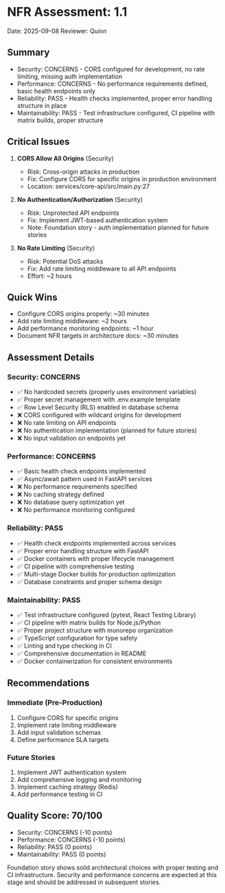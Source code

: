 # NFR Assessment: 1.1

Date: 2025-09-08
Reviewer: Quinn

## Summary

- Security: CONCERNS - CORS configured for development, no rate limiting, missing auth implementation
- Performance: CONCERNS - No performance requirements defined, basic health endpoints only
- Reliability: PASS - Health checks implemented, proper error handling structure in place
- Maintainability: PASS - Test infrastructure configured, CI pipeline with matrix builds, proper structure

## Critical Issues

1. **CORS Allow All Origins** (Security)
   - Risk: Cross-origin attacks in production
   - Fix: Configure CORS for specific origins in production environment
   - Location: services/core-api/src/main.py:27

2. **No Authentication/Authorization** (Security)
   - Risk: Unprotected API endpoints
   - Fix: Implement JWT-based authentication system
   - Note: Foundation story - auth implementation planned for future stories

3. **No Rate Limiting** (Security)
   - Risk: Potential DoS attacks
   - Fix: Add rate limiting middleware to all API endpoints
   - Effort: ~2 hours

## Quick Wins

- Configure CORS origins properly: ~30 minutes
- Add rate limiting middleware: ~2 hours  
- Add performance monitoring endpoints: ~1 hour
- Document NFR targets in architecture docs: ~30 minutes

## Assessment Details

### Security: CONCERNS
- ✅ No hardcoded secrets (properly uses environment variables)
- ✅ Proper secret management with .env.example template
- ✅ Row Level Security (RLS) enabled in database schema
- ❌ CORS configured with wildcard origins for development
- ❌ No rate limiting on API endpoints
- ❌ No authentication implementation (planned for future stories)
- ❌ No input validation on endpoints yet

### Performance: CONCERNS
- ✅ Basic health check endpoints implemented
- ✅ Async/await pattern used in FastAPI services
- ❌ No performance requirements specified
- ❌ No caching strategy defined
- ❌ No database query optimization yet
- ❌ No performance monitoring configured

### Reliability: PASS
- ✅ Health check endpoints implemented across services
- ✅ Proper error handling structure with FastAPI
- ✅ Docker containers with proper lifecycle management
- ✅ CI pipeline with comprehensive testing
- ✅ Multi-stage Docker builds for production optimization
- ✅ Database constraints and proper schema design

### Maintainability: PASS
- ✅ Test infrastructure configured (pytest, React Testing Library)
- ✅ CI pipeline with matrix builds for Node.js/Python
- ✅ Proper project structure with monorepo organization
- ✅ TypeScript configuration for type safety
- ✅ Linting and type checking in CI
- ✅ Comprehensive documentation in README
- ✅ Docker containerization for consistent environments

## Recommendations

### Immediate (Pre-Production)
1. Configure CORS for specific origins
2. Implement rate limiting middleware
3. Add input validation schemas
4. Define performance SLA targets

### Future Stories
1. Implement JWT authentication system
2. Add comprehensive logging and monitoring
3. Implement caching strategy (Redis)
4. Add performance testing in CI

## Quality Score: 70/100
- Security: CONCERNS (-10 points)
- Performance: CONCERNS (-10 points)  
- Reliability: PASS (0 points)
- Maintainability: PASS (0 points)

Foundation story shows solid architectural choices with proper testing and CI infrastructure. Security and performance concerns are expected at this stage and should be addressed in subsequent stories.